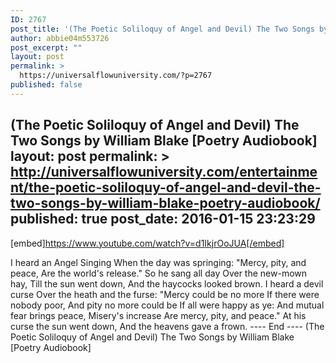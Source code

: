 ```yaml
---
ID: 2767
post_title: '(The Poetic Soliloquy of Angel and Devil) The Two Songs by William Blake [Poetry Audiobook]'
author: abbie04m553726
post_excerpt: ""
layout: post
permalink: >
  https://universalflowuniversity.com/?p=2767
published: false
---
```

(The Poetic Soliloquy of Angel and Devil) The Two Songs by William Blake [Poetry Audiobook]
layout: post
permalink: >
  http://universalflowuniversity.com/entertainment/the-poetic-soliloquy-of-angel-and-devil-the-two-songs-by-william-blake-poetry-audiobook/
published: true
post_date: 2016-01-15 23:23:29
---
[embed]https://www.youtube.com/watch?v=d1IkjrOoJUA[/embed]<br>
<p>I heard an Angel Singing
When the day was springing:
"Mercy, pity, and peace,
Are the world's release."
So he sang all day
Over the new-mown hay,
Till the sun went down,
And the haycocks looked brown.
I heard a devil curse
Over the heath and the furse:
"Mercy could be no more
If there were nobody poor,
And pity no more could be
If all were happy as ye:
And mutual fear brings peace,
Misery's increase
Are mercy, pity, and peace."
At his curse the sun went down,
And the heavens gave a frown. 
---- End ----
(The Poetic Soliloquy of Angel and Devil) The Two Songs by William Blake [Poetry Audiobook]</p>